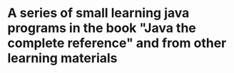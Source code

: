 # A series of small learning java programs in the book "Java the complete reference" and from other learning materials
